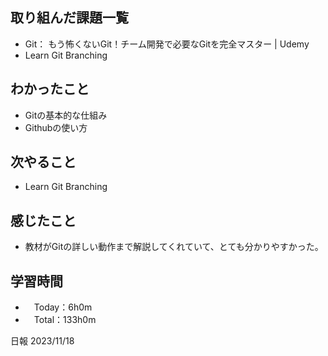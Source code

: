 ## 取り組んだ課題一覧
- Git： もう怖くないGit！チーム開発で必要なGitを完全マスター | Udemy
- Learn Git Branching

## わかったこと
- Gitの基本的な仕組み
- Githubの使い方
  
## 次やること
- Learn Git Branching

## 感じたこと
- 教材がGitの詳しい動作まで解説してくれていて、とても分かりやすかった。

## 学習時間
- 　Today：6h0m
- 　Total：133h0m

日報 2023/11/18
